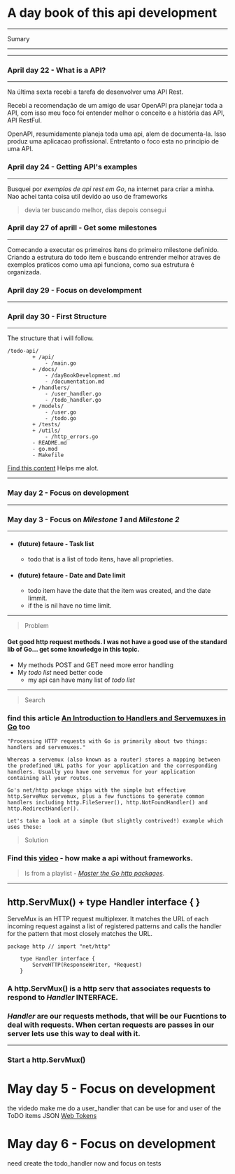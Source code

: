 # A day book of this api development
- - -

Sumary


- - -
- - -




### April day 22 - What is a API?
- - -
Na última sexta recebi a tarefa de desenvolver uma API Rest. 

Recebi a recomendação de um amigo de usar OpenAPI pra planejar toda a API, 
com isso meu foco foi entender melhor o conceito e a história das API, API RestFul.

OpenAPI, resumidamente planeja toda uma api, alem de documenta-la. Isso produz uma aplicacao profissional. Entretanto o foco esta no principio de uma API.


### April day 24 - Getting API's examples 
- - -
Busquei por *exemplos de api rest em Go*, na internet para criar a minha. Nao achei tanta coisa util devido ao uso de frameworks
> devia ter buscando melhor, dias depois consegui


### April day 27 of aprill - Get some milestones
- - -
Comecando a executar os primeiros itens do primeiro milestone definido. Criando a estrutura do todo item e buscando entrender melhor atraves de exemplos praticos como uma api funciona, como sua estrutura é organizada.

### April day 29  - Focus on develompment
- - -
### April day 30 - First Structure
- - -
The structure that i will follow.

    /todo-api/
            + /api/
                - /main.go
            + /docs/
                - /dayBookDevelopment.md
                - /documentation.md
            + /handlers/
                - /user_handler.go
                - /todo_handler.go
            + /models/                        
                - /user.go
                - /todo.go
            + /tests/
            + /utils/                        
                - /http_errors.go
            - README.md
            - go.mod
            - Makefile

[Find this content](https://www.alura.com.br/conteudo/go-desenvolvendo-api-rest)
Helps me alot.

- - -
### May day 2 - Focus on development 
- - -
### May day 3 - Focus on *Milestone 1* and *Milestone 2* 
- - -
+ #### **(future) fetaure - Task list**
    - todo that is a list of todo itens, have all proprieties.

+ #### **(future) fetaure - Date and Date limit**
    - todo item have the date that the item was created, and the date limmit.
    - if the is nil have no time limit.
_ _ _
> Problem

####  Get good http request methods. I was not have a good use of the standard lib of Go... get some knowledge in this topic.
+ My methods POST and GET need more error handling
+ My *todo list* need better code
    - my api can have many list of *todo list*
- - -
> Search
### find this article [An Introduction to Handlers and Servemuxes in Go](https://www.alexedwards.net/blog/an-introduction-to-handlers-and-servemuxes-in-go) too

    "Processing HTTP requests with Go is primarily about two things: handlers and servemuxes."

    Whereas a servemux (also known as a router) stores a mapping between the predefined URL paths for your application and the corresponding handlers. Usually you have one servemux for your application containing all your routes.

    Go's net/http package ships with the simple but effective http.ServeMux servemux, plus a few functions to generate common handlers including http.FileServer(), http.NotFoundHandler() and http.RedirectHandler().
    
    Let's take a look at a simple (but slightly contrived!) example which uses these:


> Solution

 ### Find this [video](https://www.youtube.com/watch?v=8S30eoBSojU) - how make a api without frameworks. 

 > Is from a playlist - [*Master the Go http packages*](https://www.youtube.com/watch?v=u3YWN4TF81w&list=PLLf6iaZKV_xuD2D-7UkK_ToRwBBc8nv9P&index=1).

- - - 
## http.ServMux() + type Handler interface { }
ServeMux is an HTTP request multiplexer. It matches the URL of each incoming request against a list of registered patterns and calls the handler for the pattern that most closely matches the URL.

    package http // import "net/http"

        type Handler interface {
            ServeHTTP(ResponseWriter, *Request)
        }
    
    

### A http.ServMux() is a http serv that associates requests to respond to *Handler* INTERFACE.

### *Handler* are our requests methods, that will be our Fucntions to deal with requests. When certan requests are passes in our server lets use this way to deal with it.
- - -
### Start a http.ServMux() 


# May day 5 - Focus on development 

the videdo make me do a user_handler that can be use for and user of the ToDO items JSON [Web Tokens](https://www.alura.com.br/artigos/o-que-e-json-web-tokensg)


# May day 6 - Focus on development 
need create the todo_handler now and focus on tests